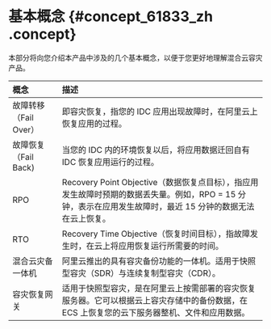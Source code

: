 # 基本概念 {#concept_61833_zh .concept}

本部分将向您介绍本产品中涉及的几个基本概念，以便于您更好地理解混合云容灾产品。

|概念|描述|
|:-|:-|
|故障转移（Fail Over）|即容灾恢复，指您的 IDC 应用出现故障时，在阿里云上恢复应用的过程。|
|故障恢复 （Fail Back\)|当您的 IDC 内的环境恢复以后，将应用数据迁回自有 IDC 恢复应用运行的过程。|
|RPO|Recovery Point Objective（数据恢复点目标），指应用发生故障时预期的数据丢失量。例如，RPO = 15 分钟，表示在应用发生故障时，最近 15 分钟的数据无法在云上恢复。|
|RTO|Recovery Time Objective（恢复时间目标），指故障发生时，在云上将应用恢复运行所需要的时间。|
|混合云灾备一体机|阿里云推出的具有容灾备份功能的一体机。适用于快照型容灾（SDR）与连续复制型容灾（CDR）。|
|容灾恢复网关|适用于快照型容灾，是在阿里云上按需部署的容灾恢复服务器。它可以根据云上容灾存储中的备份数据，在 ECS 上恢复您的云下服务器整机、文件和应用数据。|

